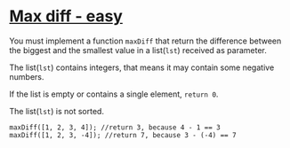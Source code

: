 # [Max diff - easy](https://www.codewars.com/kata/max-diff-easy-1 "https://www.codewars.com/kata/588a3c3ef0fbc9c8e1000095")

You must implement a function `maxDiff` that return the difference between the biggest and the smallest value in a list(`lst`) received as parameter.

The list(`lst`) contains integers, that means it may contain some negative numbers.

If the list is empty or contains a single element, `return 0`.

The list(`lst`) is not sorted.

```
maxDiff([1, 2, 3, 4]); //return 3, because 4 - 1 == 3
maxDiff([1, 2, 3, -4]); //return 7, because 3 - (-4) == 7
```
